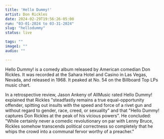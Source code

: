 ```yaml
---
title: 'Hello Dummy!'
artist: Don Rickles
date: 2024-02-29T19:56:26-05:00
run: "03-01-2024 to 03-31-2024"
slug: "hellodummy"
status: live

tags: ""
image1: ""
audio: ""

---
```


Hello Dummy! is a comedy album released by American comedian Don Rickles. It was recorded at the Sahara Hotel and Casino in Las Vegas, Nevada, and released in 1968. It peaked at No. 54 on the Billboard Top LPs music chart.

In a retrospective review, Jason Ankeny of AllMusic rated Hello Dummy! explained that Rickles "steadfastly remains a true equal-opportunity offender, spitting out insults with the speed and force of a rivet gun and without regard to gender, race, creed, or sexuality" and that "Hello Dummy! captures Don Rickles at the peak of his vicious powers". He concluded: "While certainly never a comedic revolutionary on par with Lenny Bruce, Rickles somehow transcends political correctness so completely that he whips the crowd into a communal fervor worthy of a preacher."
